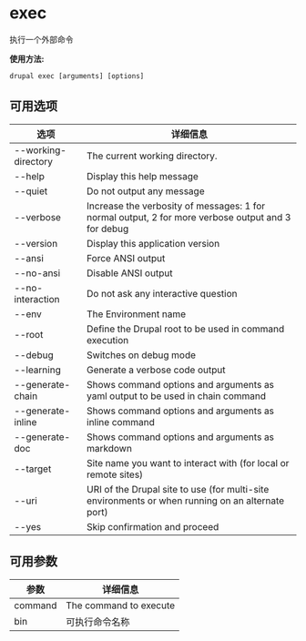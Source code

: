 # exec
执行一个外部命令

**使用方法:**
```
drupal exec [arguments] [options]
```

## 可用选项
选项 | 详细信息
-------|-------------
--working-directory | The current working directory.
--help | Display this help message
--quiet | Do not output any message
--verbose | Increase the verbosity of messages: 1 for normal output, 2 for more verbose output and 3 for debug
--version | Display this application version
--ansi | Force ANSI output
--no-ansi | Disable ANSI output
--no-interaction | Do not ask any interactive question
--env | The Environment name
--root | Define the Drupal root to be used in command execution
--debug | Switches on debug mode
--learning | Generate a verbose code output
--generate-chain | Shows command options and arguments as yaml output to be used in chain command
--generate-inline | Shows command options and arguments as inline command
--generate-doc | Shows command options and arguments as markdown
--target | Site name you want to interact with (for local or remote sites)
--uri | URI of the Drupal site to use (for multi-site environments or when running on an alternate port)
--yes | Skip confirmation and proceed

## 可用参数
参数 | 详细信息
---------|-------------
command | The command to execute
bin | 可执行命令名称
